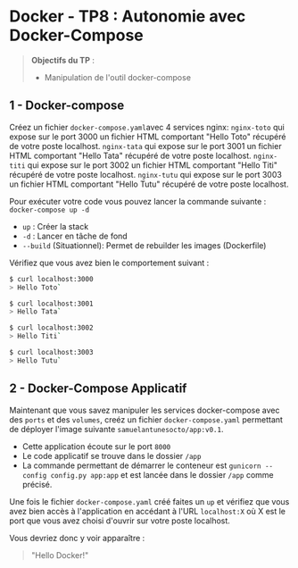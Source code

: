 # Docker - TP8 : Autonomie avec Docker-Compose
> **Objectifs du TP** :
>- Manipulation de l'outil docker-compose
>

## 1 - Docker-compose

Créez un fichier `docker-compose.yaml`avec 4 services nginx:
`nginx-toto` qui expose sur le port 3000 un fichier HTML comportant "Hello Toto" récupéré de votre poste localhost.
`nginx-tata` qui expose sur le port 3001 un fichier HTML comportant "Hello Tata" récupéré de votre poste localhost.
`nginx-titi` qui expose sur le port 3002 un fichier HTML comportant "Hello Titi" récupéré de votre poste localhost.
`nginx-tutu` qui expose sur le port 3003 un fichier HTML comportant "Hello Tutu" récupéré de votre poste localhost.

Pour exécuter votre code vous pouvez lancer la commande suivante : `docker-compose up -d`
- `up` : Créer la stack
- `-d` : Lancer en tâche de fond
- `--build` (Situationnel): Permet de rebuilder les images (Dockerfile)

Vérifiez que vous avez bien le comportement suivant :
```bash
$ curl localhost:3000
> Hello Toto`

$ curl localhost:3001
> Hello Tata`

$ curl localhost:3002
> Hello Titi`

$ curl localhost:3003
> Hello Tutu`
```

## 2 - Docker-Compose Applicatif 

Maintenant que vous savez manipuler les services docker-compose avec des `ports` et des `volumes`, creéz un fichier `docker-compose.yaml` permettant de déployer l'image suivante `samuelantunesocto/app:v0.1`. 
- Cette application écoute sur le port `8000` 
- Le code applicatif se trouve dans le dossier `/app` 
- La commande permettant de démarrer le conteneur est `gunicorn --config config.py app:app` et est lancée dans le dossier `/app` comme précisé.

Une fois le fichier `docker-compose.yaml` créé faites un `up` et vérifiez que vous avez bien accès à l'application en accédant à l'URL `localhost:X` où X est le port que vous avez choisi d'ouvrir sur votre poste localhost. 

Vous devriez donc y voir apparaître : 
> "Hello Docker!"
